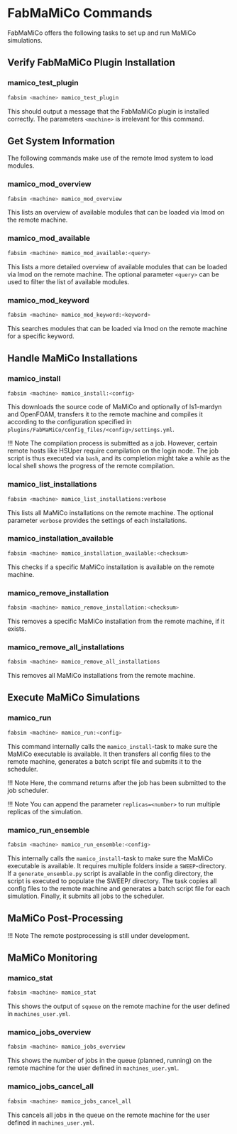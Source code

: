 # FabMaMiCo Commands

FabMaMiCo offers the following tasks to set up and run MaMiCo simulations.

## Verify FabMaMiCo Plugin Installation

### mamico_test_plugin
```sh
fabsim <machine> mamico_test_plugin
```
This should output a message that the FabMaMiCo plugin is installed correctly.
The parameters `<machine>` is irrelevant for this command.

## Get System Information
The following commands make use of the remote lmod system to load modules.

### mamico_mod_overview
```sh
fabsim <machine> mamico_mod_overview
```
This lists an overview of available modules that can be loaded via lmod on the remote machine.

### mamico_mod_available
```sh
fabsim <machine> mamico_mod_available:<query>
```
This lists a more detailed overview of available modules that can be loaded via lmod on the remote machine.
The optional parameter `<query>` can be used to filter the list of available modules.

### mamico_mod_keyword
```sh
fabsim <machine> mamico_mod_keyword:<keyword>
```
This searches modules that can be loaded via lmod on the remote machine for a specific keyword.

## Handle MaMiCo Installations

### mamico_install
```sh
fabsim <machine> mamico_install:<config>
```
This downloads the source code of MaMiCo and optionally of ls1-mardyn and OpenFOAM, transfers it to the remote machine and compiles it according to the configuration specified in `plugins/FabMaMiCo/config_files/<config>/settings.yml`.

!!! Note
    The compilation process is submitted as a job.
    However, certain remote hosts like HSUper require compilation on the login node.
    The job script is thus executed via `bash`, and its completion might take a while as the local shell shows the progress of the remote compilation.

### mamico_list_installations
```sh
fabsim <machine> mamico_list_installations:verbose
```
This lists all MaMiCo installations on the remote machine.
The optional parameter `verbose` provides the settings of each installations.

### mamico_installation_available
```sh
fabsim <machine> mamico_installation_available:<checksum>
```
This checks if a specific MaMiCo installation is available on the remote machine.

### mamico_remove_installation
```sh
fabsim <machine> mamico_remove_installation:<checksum>
```
This removes a specific MaMiCo installation from the remote machine, if it exists.

### mamico_remove_all_installations
```sh
fabsim <machine> mamico_remove_all_installations
```
This removes all MaMiCo installations from the remote machine.


## Execute MaMiCo Simulations

### mamico_run
```sh
fabsim <machine> mamico_run:<config>
```
This command internally calls the `mamico_install`-task to make sure the MaMiCo executable is available.
It then transfers all config files to the remote machine, generates a batch script file and submits it to the scheduler.

!!! Note
    Here, the command returns after the job has been submitted to the job scheduler.

!!! Note
    You can append the parameter `replicas=<number>` to run multiple replicas of the simulation.

### mamico_run_ensemble
```sh
fabsim <machine> mamico_run_ensemble:<config>
```
This internally calls the `mamico_install`-task to make sure the MaMiCo executable is available.
It requires multiple folders inside a `SWEEP`-directory.
If a `generate_ensemble.py` script is available in the config directory, the script is executed to populate the SWEEP/ directory.
The task copies all config files to the remote machine and generates a batch script file for each simulation.
Finally, it submits all jobs to the scheduler.

## MaMiCo Post-Processing
!!! Note
    The remote postprocessing is still under development.

## MaMiCo Monitoring

### mamico_stat
```sh
fabsim <machine> mamico_stat
```
This shows the output of `squeue` on the remote machine for the user defined in `machines_user.yml`.

### mamico_jobs_overview
```sh
fabsim <machine> mamico_jobs_overview
```
This shows the number of jobs in the queue (planned, running) on the remote machine for the user defined in `machines_user.yml`.

### mamico_jobs_cancel_all
```sh
fabsim <machine> mamico_jobs_cancel_all
```
This cancels all jobs in the queue on the remote machine for the user defined in `machines_user.yml`.
